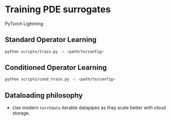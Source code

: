 # Training PDE surrogates

PyTorch Lightning

## Standard Operator Learning


```bash
python scripts/train.py -c <path/to/config>
```

## Conditioned Operator Learning

```bash
python scripts/cond_train.py -c <path/to/config>
```


## Dataloading philosophy

- Use modern `torchdata` iterable datapipes as they scale better with cloud storage.